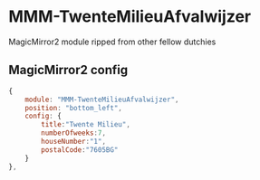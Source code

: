 # MMM-TwenteMilieuAfvalwijzer
MagicMirror2 module ripped from other fellow dutchies

## MagicMirror2 config
```javascript
{
    module: "MMM-TwenteMilieuAfvalwijzer",
    position: "bottom_left",
    config: {
        title:"Twente Milieu",
        numberOfweeks:7,
        houseNumber:"1",
        postalCode:"7605BG"
    }
},
```